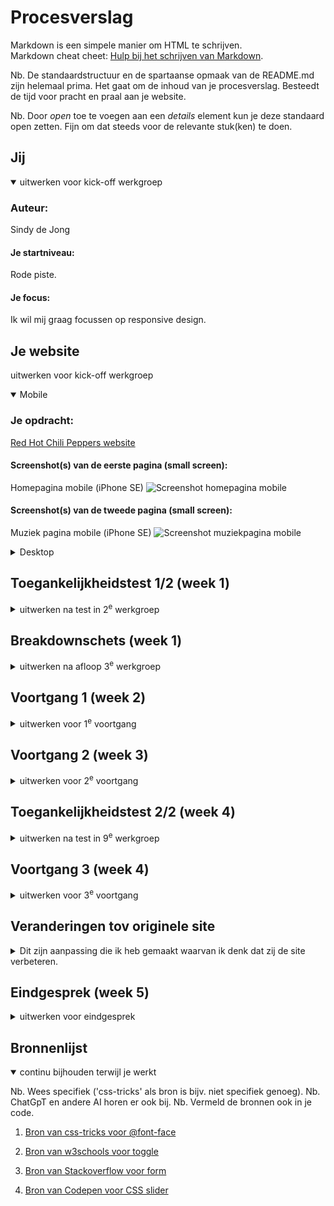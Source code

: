# Procesverslag
Markdown is een simpele manier om HTML te schrijven.  
Markdown cheat cheet: [Hulp bij het schrijven van Markdown](https://github.com/adam-p/markdown-here/wiki/Markdown-Cheatsheet).

Nb. De standaardstructuur en de spartaanse opmaak van de README.md zijn helemaal prima. Het gaat om de inhoud van je procesverslag. Besteedt de tijd voor pracht en praal aan je website.

Nb. Door *open* toe te voegen aan een *details* element kun je deze standaard open zetten. Fijn om dat steeds voor de relevante stuk(ken) te doen.





## Jij

<details open>
  <summary>uitwerken voor kick-off werkgroep</summary>

  ### Auteur:
  Sindy de Jong

  #### Je startniveau:
  Rode piste.

  #### Je focus:
  Ik wil mij graag focussen op responsive design. 
 
</details>





## Je website
uitwerken voor kick-off werkgroep
<details open>
  <summary> Mobile </summary>

  ### Je opdracht:
  <a href="https://redhotchilipeppers.com/"> Red Hot Chili Peppers website </a>

  #### Screenshot(s) van de eerste pagina (small screen): 
  Homepagina mobile (iPhone SE)
  <img src="readme-images/rhcp_home_mobile.png" width="375px" alt="Screenshot homepagina mobile">

  #### Screenshot(s) van de tweede pagina (small screen):
  Muziek pagina mobile (iPhone SE)
  <img src="readme-images/rhcp_music_mobile.png" width="375px" alt="Screenshot muziekpagina mobile">
 
</details>

<details closed>
  <summary> Desktop </summary>

  ### Je opdracht:
  <a href="https://redhotchilipeppers.com/"> Red Hot Chili Peppers website </a>

  #### Screenshot(s) van de eerste pagina (large screen): 
  Homepagina desktop (Macbook air 13)
  <img src="readme-images/rhcp_home_desktop.png" width="375px" alt="Screenshot homepagina desktop">

  #### Screenshot(s) van de tweede pagina (large screen):
  Muziek pagina desktop (Macbook Air 13)
  <img src="readme-images/rhcp_music_desktop.png" width="375px" alt="Screenshot muziekpagina dekstop">
 
</details>



## Toegankelijkheidstest 1/2 (week 1)

<details>
  <summary>uitwerken na test in 2<sup>e</sup> werkgroep</summary>

  ### Bevindingen
  Lijst met je bevindingen die in de test naar voren kwamen:
  <ul>

  <li> Content: 
    <ul> 
    <li> Er wordt korte en duidelijke taal gebruikt. </li> 
    </ul>
  </li>
   
  <li> Global Code: 
    <ul> 
    <li> De HTML en CSS code is niet 100% valide. </li> 
    <li> Niet elke pagina heeft een unieke titel. </li> 
    </ul>
  </li>

  <li> Keyboard: 
    <ul> 
    <li> Niet elk element komt in focus style. Soms is de volgorde niet logisch. </li> 
    </ul>
  </li>

  <li> Mobile and touch: 
    <ul> 
    <li> Er is geen horizontal scrolling. </li> 
    <li> Buttons klein en weinig padding voor klikbaar veld. </li> 
    <li> Buttons geen hover state. </li> 
    <li> Dingen te dicht op elkaar om makkelijk te scrollen, zonder iets anders te hoveren.  </li> 
    </ul>
  </li>

  <li> Headings: 
    <ul> 
    <li> Soms zijn er twee soortgelijke elementen en is de linker wel met tekst en is de ander een plaatje van tekst. Dit is 
echt niet handig en toegangelijk. </li> 
    </ul>
  </li>

<li> Lists: 
    <ul> 
    <li> Voor de navigatie is er wel een list gebruikt. </li> 
    </ul>
  </li>

<li> Images: 
    <ul> 
    <li> Sommige plaatjes hebben een alt, maar deze beschrijft soms niet wat er in het plaatje te zien is. Zoals er staat "luister naar Return of the Dreem Canteen" in plaats van "Album cover van Return of the Dream Canteen"</li> 
    </ul>
  </li>

<li> Media (Video and Audio): 
    <ul> 
    <li> De header bestaat uit een video met animaties erin. Deze start automatisch en kan niet gepauzeerd worden. </li> 
    </ul>
  </li>

<li> Controls: 
    <ul> 
    <li> Niet alle linkjes zien er het zelfde uit of vallen op. </li> 
    <li> Je ziet niet wanneer een link in een  nieuw tabblad opent. </li>
     <li> De controls zoals knoppen hebben geen focusstates. </li>
        <li> Er is geen skip link aanwezig. </li>
    </ul>
  </li>

<li> Appearance: 
    <ul> 
    <li> Er is geen dark/light mode. Als ik mijn computer op dark-mode zet, veranderd er niks aan de website. </li> 
    <li> Niet alle tekst op de website is echt tekst, maar vaak ook een afbeelding van tekst. Hierdoor past niet alle tekst zich aan. </li> 
    </ul>
  </li>

<li> Animation: 
    <ul> 
    <li> De animatie in de header is een autoloop video. Andere animaties zijn nogal klein. Er is geen reduced-motion de vinden in de code. </li> 
    </ul>
  </li>

<li> Color contrast: 
    <ul> 
    <li> Het contrast van de tekst is vaak niet goed. De tekst is namelijk wit of geel gekleurd op een lichte achtergrond. </li> 
    </ul>
  </li>

  </ul>

</details>



## Breakdownschets (week 1)

<details>
  <summary>uitwerken na afloop 3<sup>e</sup> werkgroep</summary>

  ### de hele homepagina: 
  <img src="readme-images/breakdown_home_mobile.jpg" width="375px" alt="breakdown van de hele homepagina">

   ### de hele musicpagina: : 
  <img src="readme-images/breakdown_music_mobile.jpg" width="375px" alt="breakdown van de hele musicpagina">
  
  ### dynamisch deel (navigatie): 
  <img src="readme-images/breakdown_nav_mobile.jpg" width="375px" alt="breakdown van de navigatie">

 

</details>





## Voortgang 1 (week 2)

<details>
  <summary>uitwerken voor 1<sup>e</sup> voortgang</summary>

  ### Stand van zaken
  hier dit ging goed & dit was lastig (neem ook screenshots op van delen van je website en code)

<details closed>
  <summary> Responsive grid voor images </summary>

  #### Dit ging goed:
Hier lukte het wel om de navigatie te laten verschijnen, maar niet om de navigatie weer te verbergen. 
  <img src="readme-images/doc_nav_1.png" width="375px" alt="Screenshot van de niet werkende code.">

</details>

  ### Verslag van meeting
  hier na afloop snel de uitkomsten van de meeting vastleggen

  - Navigatie in de header doen
  - Bij img src geen . vergeten voor de /
  - Comments bij de code doen
  - Blijven documenteren

</details>





## Voortgang 2 (week 3)

<details>
  <summary>uitwerken voor 2<sup>e</sup> voortgang</summary>

  ### Stand van zaken
  hier dit ging goed & dit was lastig (neem ook screenshots op van delen van je website en code)

  <details closed>
  <summary> Navigatie button </summary>

  #### Het probleem:
Hier lukte het wel om de navigatie te laten verschijnen, maar niet om de navigatie weer te verbergen. 
  <img src="readme-images/doc_nav_1.png" width="375px" alt="Screenshot van de niet werkende code.">

  #### De oplossing:
Een van de student assistenten hielp mij en zij gaf mij het advies om toggle te gebruiken. Nu werkt het wel.
  <img src="readme-images/doc_nav_2.png" width="375px" alt="Screenshot van de werkende code.">
</details>



   <details closed>
  <summary> Form </summary>

  #### Het probleem:
Hier lukte het niet om de breedte van de button aan te kunnen passen, zodat de volledige tekst op 1 regel komt te staan. Ookal geef ik hem een vaste waarde en staat van het input veld links op auto width.  
  <img src="readme-images/doc_formbutton_1.png" width="375px" alt="Screenshot van de niet werkende code.">

  #### De oplossing:
....
  <img src="readme-images/doc_nav_2.png" width="375px" alt="Screenshot van de werkende code.">
 
</details>


  ### Verslag van meeting
  hier na afloop snel de uitkomsten van de meeting vastleggen

  - Ik moet gaan doorwerken. 
  - Geen classes en id's gebruiken, maar selectoren. Behalve op grote secties in de main.
  - Documenteren is het belangrijkste.

</details>





## Toegankelijkheidstest 2/2 (week 4)

<details>
  <summary>uitwerken na test in 9<sup>e</sup> werkgroep</summary>

  ### Bevindingen
  Lijst met je bevindingen die in de test naar voren kwamen (geef ook aan wat er verbeterd is):

</details>





## Voortgang 3 (week 4)

<details>
  <summary>uitwerken voor 3<sup>e</sup> voortgang</summary>

  ### Stand van zaken
  hier dit ging goed & dit was lastig (neem ook screenshots op van delen van je website en code)


  ### Agenda voor meeting
Vragen die ik heb:
  - Hoe maak ik de button in mijn form zo breed als ik wil?
  - goede css slider??
  - object-fit: op slider werkt niet?


  ### Verslag van meeting
  hier na afloop snel de uitkomsten van de meeting vastleggen

  - punt 1
  - punt 2
  - nog een punt
  - ...

</details>


## Veranderingen tov originele site

<details>
  <summary> Dit zijn aanpassing die ik heb gemaakt waarvan ik denk dat zij de site verbeteren. </summary>

  - Altijd de 1 zichtbaar, ook op home. 
  - nav sticky. 
  - Alle h2 koppen wit, duidelijker te lezen. 
  - Alle h3 koppen geel en kleiner, want minder belangrijk maar door kleur vallen ze wel op. 
  - volgorde van plaatjes homepagina bij community sectie. 


  ### Je uitkomst - karakteristiek screenshots:
  <img src="readme-images/dummy-plaatje.jpg" width="375px" alt="uitomst opdracht 1">

</details>


## Eindgesprek (week 5)

<details>
  <summary>uitwerken voor eindgesprek</summary>

  ### Je uitkomst - karakteristiek screenshots:
  <img src="readme-images/dummy-plaatje.jpg" width="375px" alt="uitomst opdracht 1">


  ### Dit ging goed/Heb ik geleerd: 
  Korte omschrijving met plaatjes

  <img src="readme-images/dummy-plaatje.jpg" width="375px" alt="top">


  ### Dit was lastig/Is niet gelukt:
  Korte omschrijving met plaatjes

  <img src="readme-images/dummy-plaatje.jpg" width="375px" alt="bummer">
</details>





## Bronnenlijst

<details open>
  <summary>continu bijhouden terwijl je werkt</summary>

  Nb. Wees specifiek ('css-tricks' als bron is bijv. niet specifiek genoeg). 
  Nb. ChatGpT en andere AI horen er ook bij.
  Nb. Vermeld de bronnen ook in je code.

  1. <a href="https://css-tricks.com/snippets/css/using-font-face-in-css/"> Bron van css-tricks voor @font-face </a>

  2. <a href="https://www.w3schools.com/howto/howto_js_toggle_class.asp"> Bron van w3schools voor toggle </a>

  3. <a href="https://stackoverflow.com/questions/15314407/how-to-add-button-inside-an-input"> Bron van Stackoverflow voor form </a>

  4. <a href="https://codepen.io/gradar/pen/BaavLLo?editors=1100"> Bron van Codepen voor CSS slider </a>


</details>